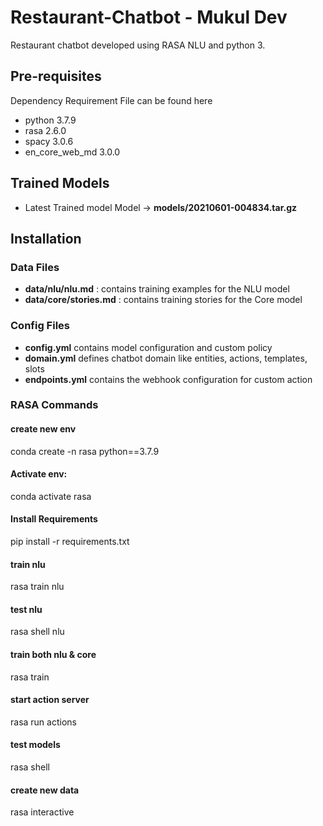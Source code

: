 # Restaurant-Chatbot - Mukul Dev
Restaurant chatbot developed using RASA NLU and python 3.

## Pre-requisites
Dependency Requirement File can be found here

- python 3.7.9
- rasa 2.6.0
- spacy 3.0.6
- en_core_web_md 3.0.0

## Trained Models 
- Latest Trained model Model -> **models/20210601-004834.tar.gz**  


## Installation

### Data Files

- **data/nlu/nlu.md** : contains training examples for the NLU model  
- **data/core/stories.md** : contains training stories for the Core model  

### Config Files

- **config.yml** contains model configuration and custom policy
- **domain.yml** defines chatbot domain like entities, actions, templates, slots  
- **endpoints.yml** contains the webhook configuration for custom action


### RASA Commands 

#### create new env
conda create -n rasa python==3.7.9

#### Activate env:
conda activate rasa

#### Install Requirements
pip install -r requirements.txt 

#### train nlu
rasa train nlu

#### test nlu
rasa shell nlu

#### train both nlu & core
rasa train

#### start action server
rasa run actions

#### test models
rasa shell

#### create new data
rasa interactive

